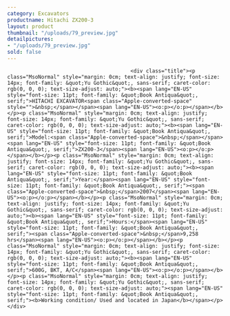 ```yaml
---
category: Excavators
productname: Hitachi ZX200-3
layout: product
thumbnail: "/uploads/79_preview.jpg"
detailpictures:
- "/uploads/79_preview.jpg"
sold: false
---
```


                                            <div class="title"><p class="MsoNormal" style="margin: 0cm; text-align: justify; font-size: 14px; font-family: &quot;Yu Gothic&quot;, sans-serif; caret-color: rgb(0, 0, 0); text-size-adjust: auto;"><b><span lang="EN-US" style="font-size: 11pt; font-family: &quot;Book Antiqua&quot;, serif;">HITACHI EXCAVATOR<span class="Apple-converted-space" style="">&nbsp;</span></span><span lang="EN-US"><o:p></o:p></span></b></p><p class="MsoNormal" style="margin: 0cm; text-align: justify; font-size: 14px; font-family: &quot;Yu Gothic&quot;, sans-serif; caret-color: rgb(0, 0, 0); text-size-adjust: auto;"><b><span lang="EN-US" style="font-size: 11pt; font-family: &quot;Book Antiqua&quot;, serif;">Model:<span class="Apple-converted-space">&nbsp;</span></span><span lang="EN-US" style="font-size: 11pt; font-family: &quot;Book Antiqua&quot;, serif;">ZX200-3</span><span lang="EN-US"><o:p></o:p></span></b></p><p class="MsoNormal" style="margin: 0cm; text-align: justify; font-size: 14px; font-family: &quot;Yu Gothic&quot;, sans-serif; caret-color: rgb(0, 0, 0); text-size-adjust: auto;"><b><span lang="EN-US" style="font-size: 11pt; font-family: &quot;Book Antiqua&quot;, serif;">Year:</span><span lang="EN-US" style="font-size: 11pt; font-family: &quot;Book Antiqua&quot;, serif;"><span class="Apple-converted-space">&nbsp;</span>2007</span><span lang="EN-US"><o:p></o:p></span></b></p><p class="MsoNormal" style="margin: 0cm; text-align: justify; font-size: 14px; font-family: &quot;Yu Gothic&quot;, sans-serif; caret-color: rgb(0, 0, 0); text-size-adjust: auto;"><b><span lang="EN-US" style="font-size: 11pt; font-family: &quot;Book Antiqua&quot;, serif;">Hours:</span><span lang="EN-US" style="font-size: 11pt; font-family: &quot;Book Antiqua&quot;, serif;"><span class="Apple-converted-space">&nbsp;</span>9,258 hrs</span><span lang="EN-US"><o:p></o:p></span></b></p><p class="MsoNormal" style="margin: 0cm; text-align: justify; font-size: 14px; font-family: &quot;Yu Gothic&quot;, sans-serif; caret-color: rgb(0, 0, 0); text-size-adjust: auto;"><b><span lang="EN-US" style="font-size: 11pt; font-family: &quot;Book Antiqua&quot;, serif;">600G, BKT, A/C</span><span lang="EN-US"><o:p></o:p></span></b></p><p class="MsoNormal" style="margin: 0cm; text-align: justify; font-size: 14px; font-family: &quot;Yu Gothic&quot;, sans-serif; caret-color: rgb(0, 0, 0); text-size-adjust: auto;"><span lang="EN-US" style="font-size: 11pt; font-family: &quot;Book Antiqua&quot;, serif;"><b>Working condition/ Used and located in Japan</b></span></p></div>

